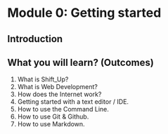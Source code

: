 # Module 0: Getting started

## Introduction

## What you will learn? (Outcomes)
1. What is Shift_Up?
2. What is Web Development?
3. How does the Internet work?
4. Getting started with a text editor / IDE.
5. How to use the Command Line.
6. How to use Git & Github.
7. How to use Markdown.
